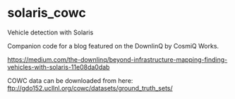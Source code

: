 # solaris_cowc
Vehicle detection with Solaris

Companion code for a blog featured on the DownlinQ by CosmiQ Works.  

https://medium.com/the-downlinq/beyond-infrastructure-mapping-finding-vehicles-with-solaris-11e08da0dab

COWC data can be downloaded from here: ftp://gdo152.ucllnl.org/cowc/datasets/ground_truth_sets/
